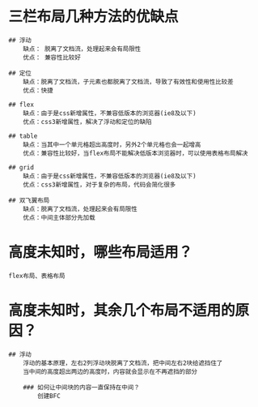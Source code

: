 # 三栏布局几种方法的优缺点
    ## 浮动
        缺点： 脱离了文档流，处理起来会有局限性
        优点： 兼容性比较好

    ## 定位
        缺点：脱离了文档流，子元素也都脱离了文档流，导致了有效性和使用性比较差
        优点：快捷

    ## flex
        缺点：由于是css新增属性，不兼容低版本的浏览器(ie8及以下)
        优点：css3新增属性，解决了浮动和定位的缺陷

    ## table
        缺点：当其中一个单元格超出高度时，另外2个单元格也会一起增高
        优点：兼容性比较好，当flex布局不能解决低版本浏览器时，可以使用表格布局解决

    ## grid
        缺点：由于是css新增属性，不兼容低版本的浏览器(ie8及以下)
        优点：css3新增属性，对于复杂的布局，代码会简化很多

    ## 双飞翼布局
        缺点：脱离了文档流，处理起来会有局限性
        优点：中间主体部分先加载


# 高度未知时，哪些布局适用？
    flex布局、表格布局

# 高度未知时，其余几个布局不适用的原因？
    ## 浮动
        浮动的基本原理，左右2列浮动块脱离了文档流，把中间左右2块给遮挡住了
        当中间的高度超出两边的高度时，内容就会显示在不再遮挡的部分

        ### 如何让中间块的内容一直保持在中间？
            创建BFC
